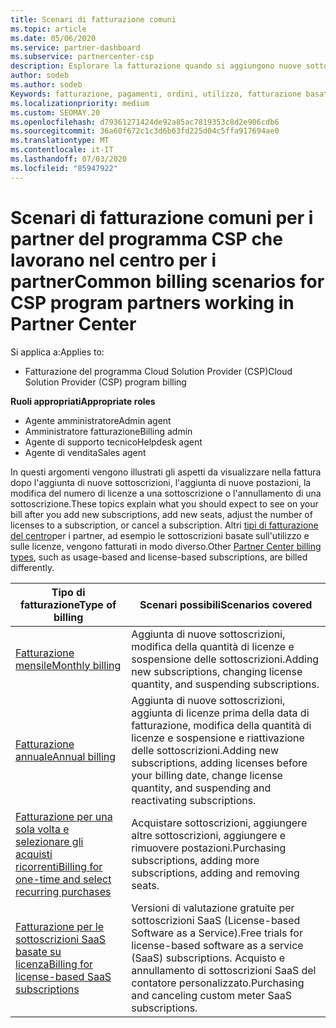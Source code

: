 ```yaml
---
title: Scenari di fatturazione comuni
ms.topic: article
ms.date: 05/06/2020
ms.service: partner-dashboard
ms.subservice: partnercenter-csp
description: Esplorare la fatturazione quando si aggiungono nuove sottoscrizioni, si regola la quantità di licenze o si annulla una sottoscrizione. Scopri in che modo le sottoscrizioni basate sull'utilizzo e sulle licenze sono diverse.
author: sodeb
ms.author: sodeb
Keywords: fatturazione, pagamenti, ordini, utilizzo, fatturazione basata su licenza, data anniversario, termine, annullamento, rinnovo, formula prezzo, file di riconciliazione, file di ricognizione
ms.localizationpriority: medium
ms.custom: SEOMAY.20
ms.openlocfilehash: d79361271424de92a85ac7819353c8d2e906cdb6
ms.sourcegitcommit: 36a60f672c1c3d6b63fd225d04c5ffa917694ae0
ms.translationtype: MT
ms.contentlocale: it-IT
ms.lasthandoff: 07/03/2020
ms.locfileid: "85947922"
---
```

# <a name="common-billing-scenarios-for-csp-program-partners-working-in-partner-center"></a><span data-ttu-id="a89f0-105">Scenari di fatturazione comuni per i partner del programma CSP che lavorano nel centro per i partner</span><span class="sxs-lookup"><span data-stu-id="a89f0-105">Common billing scenarios for CSP program partners working in Partner Center</span></span>

<span data-ttu-id="a89f0-106">Si applica a:</span><span class="sxs-lookup"><span data-stu-id="a89f0-106">Applies to:</span></span>

- <span data-ttu-id="a89f0-107">Fatturazione del programma Cloud Solution Provider (CSP)</span><span class="sxs-lookup"><span data-stu-id="a89f0-107">Cloud Solution Provider (CSP) program billing</span></span>

<span data-ttu-id="a89f0-108">**Ruoli appropriati**</span><span class="sxs-lookup"><span data-stu-id="a89f0-108">**Appropriate roles**</span></span>

- <span data-ttu-id="a89f0-109">Agente amministratore</span><span class="sxs-lookup"><span data-stu-id="a89f0-109">Admin agent</span></span>
- <span data-ttu-id="a89f0-110">Amministratore fatturazione</span><span class="sxs-lookup"><span data-stu-id="a89f0-110">Billing admin</span></span>
- <span data-ttu-id="a89f0-111">Agente di supporto tecnico</span><span class="sxs-lookup"><span data-stu-id="a89f0-111">Helpdesk agent</span></span>
- <span data-ttu-id="a89f0-112">Agente di vendita</span><span class="sxs-lookup"><span data-stu-id="a89f0-112">Sales agent</span></span>

<span data-ttu-id="a89f0-113">In questi argomenti vengono illustrati gli aspetti da visualizzare nella fattura dopo l'aggiunta di nuove sottoscrizioni, l'aggiunta di nuove postazioni, la modifica del numero di licenze a una sottoscrizione o l'annullamento di una sottoscrizione.</span><span class="sxs-lookup"><span data-stu-id="a89f0-113">These topics explain what you should expect to see on your bill after you add new subscriptions, add new seats, adjust the number of licenses to a subscription, or cancel a subscription.</span></span> <span data-ttu-id="a89f0-114">Altri [tipi di fatturazione del centro](billing-different-types.md)per i partner, ad esempio le sottoscrizioni basate sull'utilizzo e sulle licenze, vengono fatturati in modo diverso.</span><span class="sxs-lookup"><span data-stu-id="a89f0-114">Other [Partner Center billing types](billing-different-types.md), such as usage-based and license-based subscriptions, are billed differently.</span></span>

| <span data-ttu-id="a89f0-115">Tipo di fatturazione</span><span class="sxs-lookup"><span data-stu-id="a89f0-115">Type of billing</span></span> | <span data-ttu-id="a89f0-116">Scenari possibili</span><span class="sxs-lookup"><span data-stu-id="a89f0-116">Scenarios covered</span></span> |
| --------------- | ----------------- |
| [<span data-ttu-id="a89f0-117">Fatturazione mensile</span><span class="sxs-lookup"><span data-stu-id="a89f0-117">Monthly billing</span></span>](common-billing-scenarios-monthly.md) | <span data-ttu-id="a89f0-118">Aggiunta di nuove sottoscrizioni, modifica della quantità di licenze e sospensione delle sottoscrizioni.</span><span class="sxs-lookup"><span data-stu-id="a89f0-118">Adding new subscriptions, changing license quantity, and suspending subscriptions.</span></span> |
| [<span data-ttu-id="a89f0-119">Fatturazione annuale</span><span class="sxs-lookup"><span data-stu-id="a89f0-119">Annual billing</span></span>](common-billing-scenarios-annual.md) | <span data-ttu-id="a89f0-120">Aggiunta di nuove sottoscrizioni, aggiunta di licenze prima della data di fatturazione, modifica della quantità di licenze e sospensione e riattivazione delle sottoscrizioni.</span><span class="sxs-lookup"><span data-stu-id="a89f0-120">Adding new subscriptions, adding licenses before your billing date, change license quantity, and suspending and reactivating subscriptions.</span></span> |
| [<span data-ttu-id="a89f0-121">Fatturazione per una sola volta e selezionare gli acquisti ricorrenti</span><span class="sxs-lookup"><span data-stu-id="a89f0-121">Billing for one-time and select recurring purchases</span></span>](common-billing-scenarios-onetime-recurring.md) | <span data-ttu-id="a89f0-122">Acquistare sottoscrizioni, aggiungere altre sottoscrizioni, aggiungere e rimuovere postazioni.</span><span class="sxs-lookup"><span data-stu-id="a89f0-122">Purchasing subscriptions, adding more subscriptions, adding and removing seats.</span></span> |
| [<span data-ttu-id="a89f0-123">Fatturazione per le sottoscrizioni SaaS basate su licenza</span><span class="sxs-lookup"><span data-stu-id="a89f0-123">Billing for license-based SaaS subscriptions</span></span>](common-billing-scenarios-saas.md) | <span data-ttu-id="a89f0-124">Versioni di valutazione gratuite per sottoscrizioni SaaS (License-based Software as a Service).</span><span class="sxs-lookup"><span data-stu-id="a89f0-124">Free trials for license-based software as a service (SaaS) subscriptions.</span></span> <span data-ttu-id="a89f0-125">Acquisto e annullamento di sottoscrizioni SaaS del contatore personalizzato.</span><span class="sxs-lookup"><span data-stu-id="a89f0-125">Purchasing and canceling custom meter SaaS subscriptions.</span></span> |
